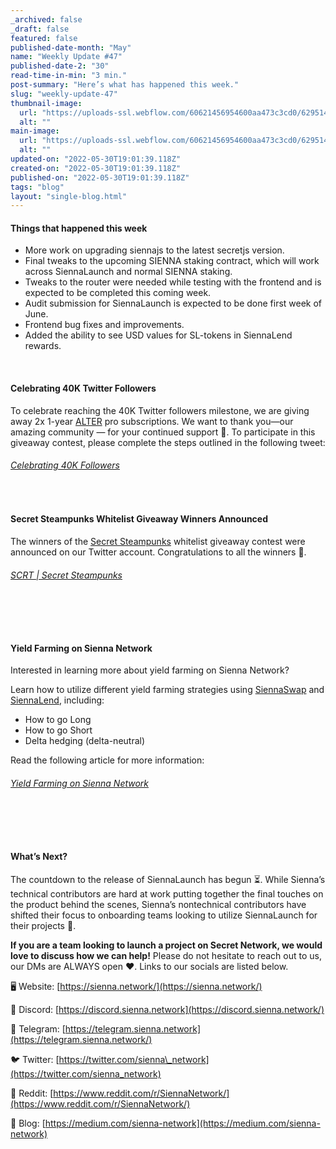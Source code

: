 ```yaml
---
_archived: false
_draft: false
featured: false
published-date-month: "May"
name: "Weekly Update #47"
published-date-2: "30"
read-time-in-min: "3 min."
post-summary: "Here’s what has happened this week."
slug: "weekly-update-47"
thumbnail-image:
  url: "https://uploads-ssl.webflow.com/60621456954600aa473c3cd0/629514884783771eabe319e7_weekly-update-47%20Blog%20Thump.jpg"
  alt: ""
main-image:
  url: "https://uploads-ssl.webflow.com/60621456954600aa473c3cd0/6295148c3945f9a72b6b67e4_weekly-update-47%20Blog.jpg"
  alt: ""
updated-on: "2022-05-30T19:01:39.118Z"
created-on: "2022-05-30T19:01:39.118Z"
published-on: "2022-05-30T19:01:39.118Z"
tags: "blog"
layout: "single-blog.html"
---
```


#### Things that happened this week

*   More work on upgrading siennajs to the latest secretjs version.
*   Final tweaks to the upcoming SIENNA staking contract, which will work across SiennaLaunch and normal SIENNA staking.
*   Tweaks to the router were needed while testing with the frontend and is expected to be completed this coming week.
*   Audit submission for SiennaLaunch is expected to be done first week of June.
*   Frontend bug fixes and improvements.
*   Added the ability to see USD values for SL-tokens in SiennaLend rewards.

‍

#### Celebrating 40K Twitter Followers

To celebrate reaching the 40K Twitter followers milestone, we are giving away 2x 1-year [ALTER](https://altermail.live/) pro subscriptions. We want to thank you—our amazing community — for your continued support 💙. To participate in this giveaway contest, please complete the steps outlined in the following tweet:

###### [Celebrating 40K Followers](https://twitter.com/sienna_network/status/1529492605691641856?ref_src=twsrc%5Etfw%7Ctwcamp%5Etweetembed%7Ctwterm%5E1529492605691641856%7Ctwgr%5E%7Ctwcon%5Es1_&ref_url=https%3A%2F%2Fcdn.embedly.com%2Fwidgets%2Fmedia.html%3Ftype%3Dtext2Fhtmlkey%3Da19fcc184b9711e1b4764040d3dc5c07schema%3Dtwitterurl%3Dhttps3A%2F%2Ftwitter.com%2Fsienna_network%2Fstatus%2F1529492605691641856image%3Dhttps3A%2F%2Fi.embed.ly%2F1%2Fimage3Furl3Dhttps253A252F252Fabs.twimg.com252Ferrors252Flogo46x38.png26key3Da19fcc184b9711e1b4764040d3dc5c07)

‍

#### Secret Steampunks Whitelist Giveaway Winners Announced

The winners of the [Secret Steampunks](https://www.secret-steampunks.com/) whitelist giveaway contest were announced on our Twitter account. Congratulations to all the winners 🎉.

###### [SCRT | Secret Steampunks](https://www.secret-steampunks.com/)

‍

‍

#### Yield Farming on Sienna Network

Interested in learning more about yield farming on Sienna Network?

Learn how to utilize different yield farming strategies using [SiennaSwap](https://app.sienna.network/swap) and [SiennaLend](https://app.sienna.network/lend), including:

*   How to go Long
*   How to go Short
*   Delta hedging (delta-neutral)

Read the following article for more information:

###### [Yield Farming on Sienna Network](https://medium.com/sienna-network/yield-farming-on-sienna-network-aa6b8c9227b7)

‍

‍

#### What’s Next?

The countdown to the release of SiennaLaunch has begun ⏳. While Sienna’s technical contributors are hard at work putting together the final touches on the product behind the scenes, Sienna’s nontechnical contributors have shifted their focus to onboarding teams looking to utilize SiennaLaunch for their projects 🚀.**‍**

‍**If you are a team looking to launch a project on Secret Network, we would love to discuss how we can help!** Please do not hesitate to reach out to us, our DMs are ALWAYS open ❤️. Links to our socials are listed below.

🖥 Website: [https://sienna.network/](https://sienna.network/)

💬 Discord: [https://discord.sienna.network](https://discord.sienna.network/)

💬 Telegram: [https://telegram.sienna.network](https://telegram.sienna.network/)

🐦 Twitter: [https://twitter.com/sienna\_network](https://twitter.com/sienna_network)

👥 Reddit: [https://www.reddit.com/r/SiennaNetwork/](https://www.reddit.com/r/SiennaNetwork/)

📰 Blog: [https://medium.com/sienna-network](https://medium.com/sienna-network)
